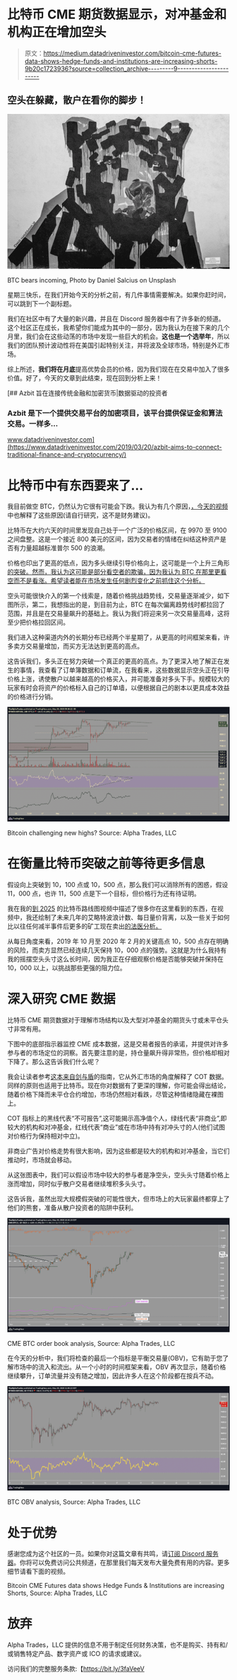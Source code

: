 # 比特币 CME 期货数据显示，对冲基金和机构正在增加空头

> 原文：<https://medium.datadriveninvestor.com/bitcoin-cme-futures-data-shows-hedge-funds-and-institutions-are-increasing-shorts-9b20c1723936?source=collection_archive---------9----------------------->

## 空头在躲藏，散户在看你的脚步！

![](img/3c2da891091a543c514860ea91018ce7.png)

BTC bears incoming, Photo by Daniel Salcius on Unsplash

星期三快乐，在我们开始今天的分析之前，有几件事情需要解决。如果你赶时间，可以跳到下一个副标题。

我们在社区中有了大量的新兴趣，并且在 Discord 服务器中有了许多新的频道。这个社区正在成长，我希望你们能成为其中的一部分，因为我认为在接下来的几个月里，我们会在这些动荡的市场中发现一些巨大的机会。**这也是一个选举年**，所以我们的团队预计波动性将在美国引起特别关注，并将波及全球市场，特别是外汇市场。

综上所述，**我们将在月底**提高优势会员的价格，因为我们现在在交易中加入了很多价值。好了，今天的文章到此结束，现在回到分析上来！

[](https://www.datadriveninvestor.com/2019/03/20/azbit-aims-to-connect-traditional-finance-and-cryptocurrency/) [## Azbit 旨在连接传统金融和加密货币|数据驱动的投资者

### Azbit 是下一个提供交易平台的加密项目，该平台提供保证金和算法交易。一样多…

www.datadriveninvestor.com](https://www.datadriveninvestor.com/2019/03/20/azbit-aims-to-connect-traditional-finance-and-cryptocurrency/) 

# 比特币中有东西要来了…

我目前做空 BTC，仍然认为它很有可能会下跌。我认为有几个原因，[，今天的视频](https://bit.ly/alphatradesVidMay20)中也解释了这些原因(请自行研究，这不是财务建议)。

比特币在大约六天的时间里发现自己处于一个广泛的价格区间，在 9970 至 9100 之间盘整。这是一个接近 800 美元的区间，因为交易者的情绪在纠结这种资产是否有力量超越标准普尔 500 的浪潮。

价格也印出了更高的低点，因为多头继续引导价格向上，这可能是一个上升三角形[的突破。然而，我认为这可能是部分看空者的欺骗，因为我认为 BTC 在那里更看空而不是看涨。希望读者能在市场发生任何剧烈变化之前抓住这个分析。](https://www.investopedia.com/terms/a/ascendingtriangle.asp)

空头可能很快介入的第一个线索是，随着价格挑战趋势线，交易量逐渐减少，如下图所示，第二，我想指出的是，到目前为止，BTC 在每次偏离趋势线时都拉回了范围，并且是在交易量飙升的基础上。我认为我们将迎来另一次交易量高峰，这将至少把价格拉回区间。

我们进入这种渠道内外的长期分布已经两个半星期了，从更高的时间框架来看，许多卖方交易量增加，而买方无法达到更高的高点。

这告诉我们，多头正在努力突破一个真正的更高的高点。为了更深入地了解正在发生的事情，我查看了订单簿数据和订单流，在我看来，这些数据显示空头正在引导价格上涨，诱使散户以越来越高的价格买入，并可能准备对多头下手。规模较大的玩家有时会将资产的价格标入自己的订单墙，以便根据自己的剧本以更具成本效益的价格进行分销。

![](img/8f2f1ab6545af01f62d1577dab02ce92.png)

Bitcoin challenging new highs? Source: Alpha Trades, LLC

# 在衡量比特币突破之前等待更多信息

假设向上突破到 10，100 点或 10，500 点，那么我们可以消除所有的困惑，假设 11，000 点，也许 11，500 点是下一个目标，但价格行为还有待证明。

我在我的[到 2025](https://youtu.be/TLKVdaPlsDE) 的比特币路线图视频中描述了很多你在这里看到的东西，在视频中，我还绘制了未来几年的艾略特波浪计数、每日量价背离，以及一些关于如何比以往任何减半事件后更多的矿工现在卖出[的法医分析。](https://www.newsbtc.com/2020/05/13/post-bitcoin-halving-miners-have-dumped-5m-more-btc-than-before/)

从每日角度来看，2019 年 10 月至 2020 年 2 月的关键高点 10，500 点存在明确的风险，而卖方显然已经连续几天保持 10，000 点的强势。这就是为什么我持有我的摇摆空头头寸这么长时间，因为我正在仔细观察价格是否能够突破并保持在 10，000 以上，以挑战那些更强的阻力位。

# 深入研究 CME 数据

比特币 CME 期货数据对于理解市场结构以及大型对冲基金的期货头寸或未平仓头寸非常有用。

下图中的底部指示器监控 CME 成本数据，这是交易者报告的承诺，并提供对许多参与者的市场定位的洞察。首先要注意的是，持仓量飙升得非常热，但价格却相对下降了。那么这告诉我们什么呢？

我会让读者参考[这本来自剑与盾](https://swordandshieldforex.com/complete-guide-to-cot-trading/)的指南，它从外汇市场的角度解释了 COT 数据。同样的原则也适用于比特币。现在你对数据有了更深的理解，你可能会得出结论，随着价格下降而未平仓合约增加，市场仍然相对看跌，尽管这种情绪隐藏在裸图上。

COT 指标上的黑线代表“不可报告”,这可能揭示高净值个人，绿线代表“非商业”,即较大的机构和对冲基金，红线代表“商业”或在市场中持有对冲头寸的人(他们试图对价格行为保持相对中立)。

非商业广告对价格走势有很大影响，因为这些都是较大的机构和对冲基金，当它们推动时，市场就会移动。

从这张图表中，我们可以假设市场中较大的参与者是净空头，空头头寸随着价格上涨而增加，同时似乎散户交易者继续堆积多头头寸。

这告诉我，虽然出现大规模假突破的可能性很大，但市场上的大玩家最终都穿上了他们的熊套，准备从散户投资者的陷阱中获利。

![](img/742ae32db41c2376459692123efcc5b2.png)

CME BTC order book analysis, Source: Alpha Trades, LLC

在今天的分析中，我们将检查的最后一个指标是平衡交易量(OBV)，它有助于您了解市场中的流入和流出。从一个小时的时间框架来看，OBV 再次显示，随着价格继续攀升，订单流量并没有随之增加，因此许多人在这个阶段都在按兵不动。

![](img/c754441c85cf316f62abf1c458e69234.png)

BTC OBV analysis, Source: Alpha Trades, LLC

# 处于优势

感谢您成为这个社区的一员。如果你对这篇文章有共鸣，请[订阅 Discord 服务器](https://bit.ly/2KJ1oor)。你将可以免费访问公共频道，在那里我们每天发布大量免费有用的内容。更多细节请看下面的视频。

Bitcoin CME Futures data shows Hedge Funds & Institutions are increasing Shorts, Source: Alpha Trades, LLC

# 放弃

Alpha Trades，LLC 提供的信息不用于制定任何财务决策，也不是购买、持有和/或销售特定产品、数字资产或 ICO 的请求或建议。

访问我们的完整服务条款:【https://bit.ly/3faVeeV 